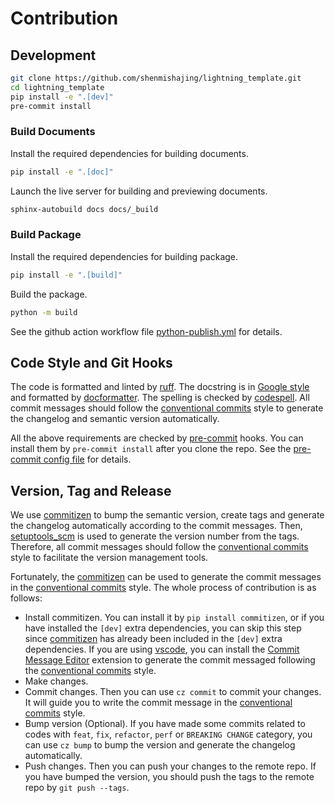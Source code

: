 # Contribution

## Development

```bash
git clone https://github.com/shenmishajing/lightning_template.git
cd lightning_template
pip install -e ".[dev]"
pre-commit install
```

### Build Documents

Install the required dependencies for building documents.

```bash
pip install -e ".[doc]"
```

Launch the live server for building and previewing documents.
```bash
sphinx-autobuild docs docs/_build
```

### Build Package

Install the required dependencies for building package.

```bash
pip install -e ".[build]"
```

Build the package.

```bash
python -m build
```

See the github action workflow file [python-publish.yml](https://github.com/shenmishajing/lightning_template/blob/master/.github/workflows/python-publish.yml) for details.

## Code Style and Git Hooks

The code is formatted and linted by [ruff](https://github.com/astral-sh/ruff). The docstring is in [Google style](https://sphinxcontrib-napoleon.readthedocs.io/en/latest/example_google.html) and formatted by [docformatter](https://github.com/PyCQA/docformatter). The spelling is checked by [codespell](https://github.com/codespell-project/codespell). All commit messages should follow the [conventional commits](https://www.conventionalcommits.org/en/v1.0.0/) style to generate the changelog and semantic version automatically.

All the above requirements are checked by [pre-commit](https://pre-commit.com/) hooks. You can install them by `pre-commit install` after you clone the repo. See the [pre-commit config file](https://github.com/shenmishajing/lightning_template/blob/main/.pre-commit-config.yaml) for details.

## Version, Tag and Release

We use [commitizen](https://github.com/commitizen-tools/commitizen) to bump the semantic version, create tags and generate the changelog automatically according to the commit messages. Then, [setuptools_scm](https://github.com/pypa/setuptools_scm) is used to generate the version number from the tags. Therefore, all commit messages should follow the [conventional commits](https://www.conventionalcommits.org/en/v1.0.0/) style to facilitate the version management tools.

Fortunately, the [commitizen](https://github.com/commitizen-tools/commitizen) can be used to generate the commit messages in the [conventional commits](https://www.conventionalcommits.org/en/v1.0.0/) style. The whole process of contribution is as follows:

- Install commitizen. You can install it by `pip install commitizen`, or if you have installed the `[dev]` extra dependencies, you can skip this step since [commitizen](https://github.com/commitizen-tools/commitizen) has already been included in the `[dev]` extra dependencies. If you are using [vscode](https://code.visualstudio.com/), you can install the [Commit Message Editor](https://marketplace.visualstudio.com/items?itemName=adam-bender.commit-message-editor) extension to generate the commit messaged following the [conventional commits](https://www.conventionalcommits.org/en/v1.0.0/) style.
- Make changes.
- Commit changes. Then you can use `cz commit` to commit your changes. It will guide you to write the commit message in the [conventional commits](https://www.conventionalcommits.org/en/v1.0.0/) style.
- Bump version (Optional). If you have made some commits related to codes with `feat`, `fix`, `refactor`, `perf` or `BREAKING CHANGE` category, you can use `cz bump` to bump the version and generate the changelog automatically.
- Push changes. Then you can push your changes to the remote repo. If you have bumped the version, you should push the tags to the remote repo by `git push --tags`.
